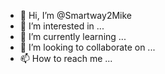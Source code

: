 - 👋 Hi, I’m @Smartway2Mike
- 👀 I’m interested in ...
- 🌱 I’m currently learning ...
- 💞️ I’m looking to collaborate on ...
- 📫 How to reach me ...

<!---
Smartway2Mike/Smartway2Mike is a ✨ special ✨ repository because its `README.md` (this file) appears on your GitHub profile.
You can click the Preview link to take a look at your changes.
--->
